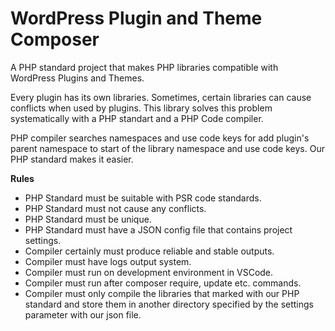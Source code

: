 # WordPress Plugin and Theme Composer
A PHP standard project that makes PHP libraries compatible with WordPress Plugins and Themes. 

Every plugin has its own libraries. Sometimes, certain libraries can cause conflicts when used by plugins. This library solves this problem systematically with a PHP standart and a PHP Code compiler.

PHP compiler searches namespaces and use code keys for add plugin's parent namespace to start of the library namespace and use code keys. Our PHP standard makes it easier.

**Rules**
- PHP Standard must be suitable with PSR code standards.
- PHP Standard must not cause any conflicts.
- PHP Standard must be unique.
- PHP Standard must have a JSON config file that contains project settings.
- Compiler certainly must produce reliable and stable outputs.
- Compiler must have logs output system.
- Compiler must run on development environment in VSCode.
- Compiler must run after composer require, update etc. commands.
- Compiler must only compile the libraries that marked with our PHP standard and store them in another directory specified by the settings parameter with our json file.
